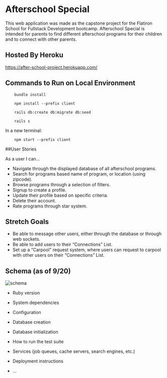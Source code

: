 # Afterschool Special

This web application was made as the capstone project for the Flatiron School for Fullstack Development bootcamp. Afterschool Special is intended for parents to find different afterschool programs for their children and to connect with other parents.

## Hosted By Heroku
https://after-school-project.herokuapp.com/

## Commands to Run on Local Environment

``` 
    bundle install

    npm install --prefix client
    
    rails db:create db:migrate db:seed

    rails s
```

In a new terminal:
``` 
    npm start --prefix client
```

##User Stories

As a user I can...
- Navigate through the displayed database of all afterschool programs.
- Search for programs based name of program, or location (using zipcode).
- Browse programs through a selection of filters.
- Signup to create a profile.
- Update their profile based on specific criteria.
- Delete their account.
- Rate programs through star system.

## Stretch Goals
- Be able to message other users, either through the database or through web sockets.
- Be able to add users to their “Connections” List.
- Set up a “Carpool” request system, where users can request to carpool with other users on their “Connections” List.


## Schema (as of 9/20)
![schema](https://user-images.githubusercontent.com/100324379/191362231-b9470d46-b063-4717-919f-a448a69ec274.png)

















* Ruby version

* System dependencies

* Configuration

* Database creation

* Database initialization

* How to run the test suite

* Services (job queues, cache servers, search engines, etc.)

* Deployment instructions

* ...
